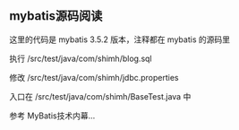 ## mybatis源码阅读
这里的代码是 mybatis 3.5.2 版本，注释都在 mybatis 的源码里

执行 /src/test/java/com/shimh/blog.sql


修改 /src/test/java/com/shimh/jdbc.properties

入口在 /src/test/java/com/shimh/BaseTest.java 中 


参考 MyBatis技术内幕...


